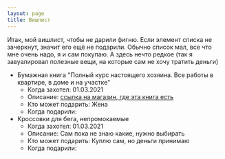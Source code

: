 ```yaml
---
layout: page
title: Вишлист
---
```


Итак, мой вишлист, чтобы не дарили фигню. Если элемент списка не зачеркнут, значит его ещё не подарили. 
Обычно список мал, все что мне очень надо, я и сам покупаю. А здесь нечто редкое (так я завуалировал полезные вещи, на которые сам не хочу тратить деньги)

* Бумажная книга "Полный курс настоящего хозяина. Все работы в квартире, в доме и на участке"
    * Когда захотел: 01.03.2021
    * Описание: [ссылка на магазин, где эта книга есть](https://www.chitai-gorod.ru/catalog/book/1009978/)
    * Кто может подарить: Жена
    * Когда подарили: 
* Кроссовки для бега, непромокаемые
    * Когда захотел: 01.03.2021
    * Описание: Сам пока не знаю какие, нужно выбирать
    * Кто может подарить: Куплю сам, но деньги принимаю
    * Когда подарили: 
